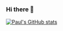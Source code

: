 ### Hi there 👋

[![Paul's GitHub stats](https://github-readme-stats.vercel.app/api?username=pololot64&count_private=true&include_all_commits=true&role=OWNER,COLLABORATOR)](https://github.com/anuraghazra/github-readme-stats)
